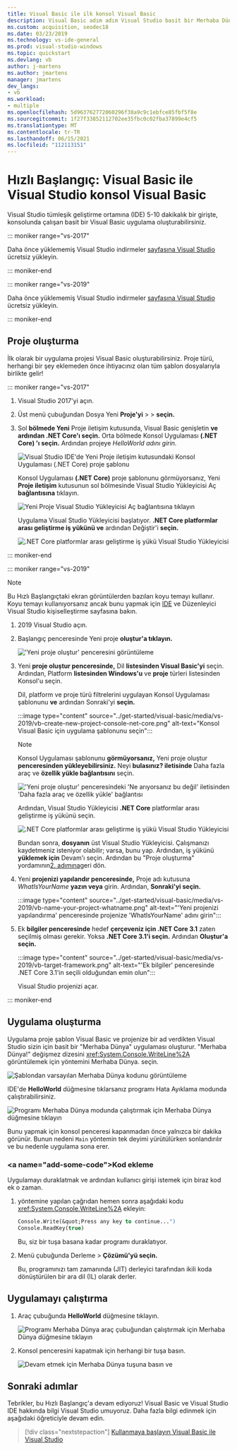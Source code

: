 ```yaml
---
title: Visual Basic ile ilk konsol Visual Basic
description: Visual Basic adım adım Visual Studio basit bir Merhaba Dünya konsol uygulaması oluşturma hakkında bilgi edinin.
ms.custom: acquisition, seodec18
ms.date: 03/23/2019
ms.technology: vs-ide-general
ms.prod: visual-studio-windows
ms.topic: quickstart
ms.devlang: vb
author: j-martens
ms.author: jmartens
manager: jmartens
dev_langs:
- vb
ms.workload:
- multiple
ms.openlocfilehash: 5d963762772060296f38a9c9c1ebfce85fbf5f8e
ms.sourcegitcommit: 1f27f33852112702ee35fbc0c02fba37899e4cf5
ms.translationtype: MT
ms.contentlocale: tr-TR
ms.lasthandoff: 06/15/2021
ms.locfileid: "112113151"
---
```

# <a name="quickstart-create-your-first-console-app-in-visual-studio-with-visual-basic"></a>Hızlı Başlangıç: Visual Basic ile Visual Studio konsol Visual Basic

Visual Studio tümleşik geliştirme ortamına (IDE) 5-10 dakikalık bir girişte, konsolunda çalışan basit bir Visual Basic uygulama oluşturabilirsiniz.

::: moniker range="vs-2017"

Daha önce yüklememiş Visual Studio indirmeler [sayfasına Visual Studio](https://visualstudio.microsoft.com/vs/older-downloads/?utm_medium=microsoft&utm_source=docs.microsoft.com&utm_campaign=vs+2017+download) ücretsiz yükleyin.

::: moniker-end

::: moniker range="vs-2019"

Daha önce yüklememiş Visual Studio indirmeler [sayfasına Visual Studio](https://visualstudio.microsoft.com/downloads) ücretsiz yükleyin.

::: moniker-end

## <a name="create-a-project"></a>Proje oluşturma

İlk olarak bir uygulama projesi Visual Basic oluşturabilirsiniz. Proje türü, herhangi bir şey eklemeden önce ihtiyacınız olan tüm şablon dosyalarıyla birlikte gelir!

::: moniker range="vs-2017"

1. Visual Studio 2017'yi açın.

2. Üst menü çubuğundan Dosya Yeni **Proje'yi** >  > **seçin.**

3. Sol **bölmede Yeni** Proje iletişim kutusunda, Visual Basic genişletin **ve** **ardından .NET Core'ı seçin.** Orta bölmede Konsol Uygulaması **(.NET Core) 'ı seçin.** Ardından projeye *HelloWorld adını girin.*

   ![Visual Studio IDE'de Yeni Proje iletişim kutusundaki Konsol Uygulaması (.NET Core) proje şablonu](../ide/media/new-project-vb-dotnetcore-helloworld-console-app.png)

     Konsol Uygulaması **(.NET Core)** proje şablonunu görmüyorsanız, Yeni **Proje iletişim** kutusunun sol bölmesinde Visual Studio Yükleyicisi Aç **bağlantısına** tıklayın.

   ![Yeni Proje Visual Studio Yükleyicisi Aç bağlantısına tıklayın](../ide/media/vb-open-visual-studio-installer-hello-world.png)

     Uygulama Visual Studio Yükleyicisi başlatıyor. **.NET Core platformlar arası geliştirme iş yükünü ve** ardından Değiştir'i **seçin.**

     ![.NET Core platformlar arası geliştirme iş yükü Visual Studio Yükleyicisi](../ide/media/dot-net-core-xplat-dev-workload.png)

::: moniker-end

::: moniker range="vs-2019"

> [!NOTE]
> Bu Hızlı Başlangıçtaki ekran görüntülerden bazıları koyu temayı kullanır. Koyu temayı kullanıyorsanız ancak bunu yapmak için [IDE](quickstart-personalize-the-ide.md) ve Düzenleyici Visual Studio kişiselleştirme sayfasına bakın.

1. 2019 Visual Studio açın.

1. Başlangıç penceresinde Yeni proje **oluştur'a tıklayın.**

   !['Yeni proje oluştur' penceresini görüntüleme](../get-started/media/vs-2019/create-new-project-dark-theme.png)

1. Yeni **proje oluştur penceresinde,** Dil **listesinden Visual Basic'yi** seçin. Ardından, Platform **listesinden Windows'u** ve **proje** türleri listesinden Konsol'u seçin.

   Dil, platform ve proje türü filtrelerini uygulayan Konsol Uygulaması şablonunu **ve** ardından Sonraki'yi **seçin.**

   :::image type="content" source="../get-started/visual-basic/media/vs-2019/vb-create-new-project-console-net-core.png" alt-text="Konsol Visual Basic için uygulama şablonunu seçin":::

   > [!NOTE]
   > Konsol Uygulaması şablonunu **görmüyorsanız,** Yeni proje oluştur **penceresinden yükleyebilirsiniz.** Neyi **bulasınız? iletisinde** Daha fazla araç ve **özellik yükle bağlantısını** seçin.
   >
   > !['Yeni proje oluştur' penceresindeki 'Ne arıyorsanız bu değil' iletisinden 'Daha fazla araç ve özellik yükle' bağlantısı](../get-started/media/vs-2019/not-finding-what-looking-for.png) 
   > 
   > Ardından, Visual Studio Yükleyicisi **.NET Core** platformlar arası geliştirme iş yükünü seçin.
   >
   > ![.NET Core platformlar arası geliştirme iş yükü Visual Studio Yükleyicisi](../get-started/media/dot-net-core-xplat-dev-workload.png)
   >
   > Bundan sonra, **dosyanın** üst Visual Studio Yükleyicisi. Çalışmanızı kaydetmeniz isteniyor olabilir; varsa, bunu yap. Ardından, iş yükünü **yüklemek için** Devam'ı seçin. Ardından bu "Proje oluşturma" yordamının[2. adımına](#create-a-project)geri dön.

1. Yeni **projenizi yapılandır penceresinde,** Proje adı kutusuna *WhatIsYourName* **yazın veya** girin. Ardından, **Sonraki'yi seçin.**

   :::image type="content" source="../get-started/visual-basic/media/vs-2019/vb-name-your-project-whatname.png" alt-text="'Yeni projenizi yapılandırma' penceresinde projenize 'WhatIsYourName' adını girin":::

1. Ek **bilgiler penceresinde** hedef **çerçeveniz için .NET Core 3.1** zaten seçilmiş olması gerekir. Yoksa **.NET Core 3.1'i seçin.** Ardından **Oluştur'a seçin.**

   :::image type="content" source="../get-started/visual-basic/media/vs-2019/vb-target-framework.png" alt-text="'Ek bilgiler' penceresinde .NET Core 3.1'in seçili olduğundan emin olun":::

   Visual Studio projenizi açar.

::: moniker-end

## <a name="create-the-application"></a>Uygulama oluşturma

Uygulama proje şablon Visual Basic ve projenize bir ad verdikten Visual Studio sizin için basit bir "Merhaba Dünya" uygulaması oluşturur. "Merhaba Dünya!" değişmez dizesini <xref:System.Console.WriteLine%2A> görüntülemek için yöntemini Merhaba Dünya. seçin.

![Şablondan varsayılan Merhaba Dünya kodunu görüntüleme](../ide/media/vb-console-helloworld-template.png)

IDE'de **HelloWorld** düğmesine tıklarsanız programı Hata Ayıklama modunda çalıştırabilirsiniz.

  ![Programı Merhaba Dünya modunda çalıştırmak için Merhaba Dünya düğmesine tıklayın](../ide/media/vb-console-hello-world-button.png)

Bunu yapmak için konsol penceresi kapanmadan önce yalnızca bir dakika görünür. Bunun nedeni `Main` yöntemin tek deyimi yürütülürken sonlandırılır ve bu nedenle uygulama sona erer.

### <a name="add-some-code&quot;></a>Kod ekleme

Uygulamayı duraklatmak ve ardından kullanıcı girişi istemek için biraz kod ek o zaman.

1. yöntemine yapılan çağrıdan hemen sonra aşağıdaki kodu <xref:System.Console.WriteLine%2A> ekleyin:

   ```vb
   Console.Write(&quot;Press any key to continue...")
   Console.ReadKey(true)
   ```

    Bu, siz bir tuşa basana kadar programı duraklatıyor.

2. Menü çubuğunda Derleme   >  **Çözümü'yü seçin.**

   Bu, programınızı tam zamanında (JIT) derleyici tarafından ikili koda dönüştürülen bir ara dil (IL) olarak derler.

## <a name="run-the-application"></a>Uygulamayı çalıştırma

1. Araç çubuğunda **HelloWorld** düğmesine tıklayın.

   ![Programı Merhaba Dünya araç çubuğundan çalıştırmak için Merhaba Dünya düğmesine tıklayın](../ide/media/vb-console-hello-world-button.png)

2. Konsol penceresini kapatmak için herhangi bir tuşa basın.

   ![Devam etmek için Merhaba Dünya tuşuna basın ve](../ide/media/vb-console-hello-world-press-any-key.png)

## <a name="next-steps"></a>Sonraki adımlar

Tebrikler, bu Hızlı Başlangıç'a devam ediyoruz! Visual Basic ve Visual Studio IDE hakkında bilgi Visual Studio umuyoruz. Daha fazla bilgi edinmek için aşağıdaki öğreticiyle devam edin.

> [!div class="nextstepaction"]
> [Kullanmaya başlayın Visual Basic ile Visual Studio](../get-started/visual-basic/tutorial-console.md)
